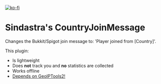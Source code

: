 [![ko-fi](https://www.ko-fi.com/img/githubbutton_sm.svg)](https://ko-fi.com/W7W215OZB)

# Sindastra's CountryJoinMessage

Changes the Bukkit/Spigot join message to: 'Player joined from [Country]'.

This plugin:
 * Is lightweight
 * Does **not** track you and **no** statistics are collected
 * Works offline
 * [Depends on GeoIPTools2!](https://dev.bukkit.org/projects/sindastras-legacy-geoiptools)
